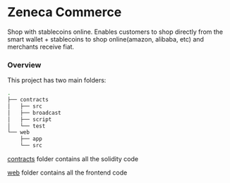 # Zeneca Commerce

Shop with stablecoins online. Enables customers to shop directly from the smart wallet + stablecoins to shop online(amazon, alibaba, etc) and merchants receive fiat.

### Overview

This project has two main folders:

```bash
.
├── contracts
│   ├── src
│   ├── broadcast
│   ├── script
│   └── test
└── web
    ├── app
    └── src
```

[contracts](/contracts/README.md) folder contains all the solidity code

[web](/web/README.md) folder contains all the frontend code
